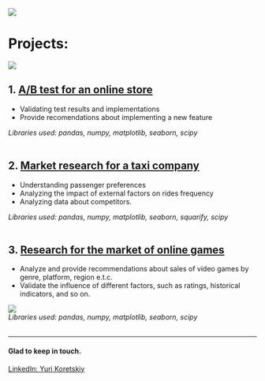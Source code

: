 <img src="https://github.com/yurikoretskiy/yuri_koretskiy_portfolio/blob/main/images/Sales%20heatmap%20of%20platforms%20by%20years.png">

# Projects:

![](https://github.com/yurikoretskiy/yuri_koretskiy_portfolio/blob/main/images/heatmap.png)

## 1. [A/B test for an online store](https://github.com/yurikoretskiy/ab_test_online_shop)
   - Validating test results and implementations
   - Provide recomendations about implementing a new feature
    
    
   *Libraries used: pandas, numpy, matplotlib, seaborn, scipy*<br><br>
    
## 2. [Market research for a taxi company](https://github.com/yurikoretskiy/taxi_market_research)
   - Understanding passenger preferences 
   - Analyzing the impact of external factors on rides frequency
   - Analyzing data about competitors.
    
   *Libraries used: pandas, numpy, matplotlib, seaborn, squarify, scipy*<br><br>
    
## 3. [Research for the market of online games](https://github.com/yurikoretskiy/games_market_research)
   - Analyze and provide recommendations about sales of video games by genre, platform, region e.t.c.
   - Validate the influence of different factors, such as ratings, historical indicators, and so on.<br>
    
   <img src="https://github.com/yurikoretskiy/yuri_koretskiy_portfolio/blob/main/images/Sales%20heatmap%20of%20platforms%20by%20years.png"><br>
    *Libraries used: pandas, numpy, matplotlib, seaborn, scipy*<br><br>

***
#### Glad to keep in touch.
[LinkedIn: Yuri Koretskiy](https://www.linkedin.com/in/yurikoretskiy/)

